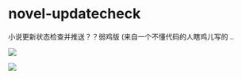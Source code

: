 # novel-updatecheck
小说更新状态检查并推送？？弱鸡版 (来自一个不懂代码的人瞎鸡儿写的 ..



![](https://cdn.jsdelivr.net/gh/Wenmoux/wenpic/other/IMG_20200913_212421.jpg)

![](https://cdn.jsdelivr.net/gh/Wenmoux/wenpic/other/IMG_20200913_211824.jpg)
